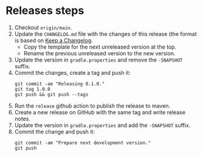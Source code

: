 # Releases steps

1. Checkout `origin/main`.
2. Update the `CHANGELOG.md` file with the changes of this release (the format is based on [Keep a Changelog](https://keepachangelog.com/en/1.0.0/).
    * Copy the template for the next unreleased version at the top.
    * Rename the previous unreleased version to the new version.
3. Update the version in `gradle.properties` and remove the `-SNAPSHOT` suffix.
4. Commit the changes, create a tag and push it:
   ```
   git commit -am "Releasing 0.1.0."
   git tag 1.0.0
   git push && git push --tags
   ```
5. Run the `release` github action to publish the release to maven.
6. Create a new release on GitHub with the same tag and write release notes.
7. Update the version in `gradle.properties` and add the `-SNAPSHOT` suffix.
8. Commit the change and push it:
   ```
   git commit -am "Prepare next development version."
   git push
   ```
